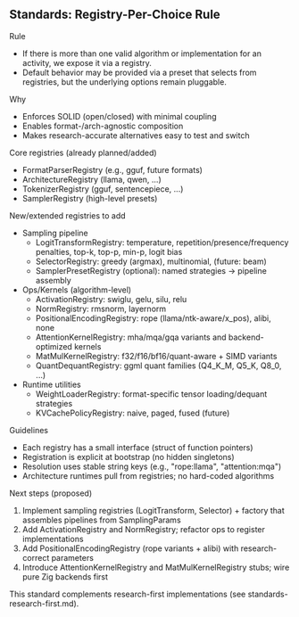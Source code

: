 ## Standards: Registry-Per-Choice Rule

Rule
- If there is more than one valid algorithm or implementation for an activity, we expose it via a registry.
- Default behavior may be provided via a preset that selects from registries, but the underlying options remain pluggable.

Why
- Enforces SOLID (open/closed) with minimal coupling
- Enables format-/arch-agnostic composition
- Makes research-accurate alternatives easy to test and switch

Core registries (already planned/added)
- FormatParserRegistry (e.g., gguf, future formats)
- ArchitectureRegistry (llama, qwen, ...)
- TokenizerRegistry (gguf, sentencepiece, ...)
- SamplerRegistry (high-level presets)

New/extended registries to add
- Sampling pipeline
  - LogitTransformRegistry: temperature, repetition/presence/frequency penalties, top-k, top-p, min-p, logit bias
  - SelectorRegistry: greedy (argmax), multinomial, (future: beam)
  - SamplerPresetRegistry (optional): named strategies → pipeline assembly
- Ops/Kernels (algorithm-level)
  - ActivationRegistry: swiglu, gelu, silu, relu
  - NormRegistry: rmsnorm, layernorm
  - PositionalEncodingRegistry: rope (llama/ntk-aware/x_pos), alibi, none
  - AttentionKernelRegistry: mha/mqa/gqa variants and backend-optimized kernels
  - MatMulKernelRegistry: f32/f16/bf16/quant-aware + SIMD variants
  - QuantDequantRegistry: ggml quant families (Q4_K_M, Q5_K, Q8_0, ...)
- Runtime utilities
  - WeightLoaderRegistry: format-specific tensor loading/dequant strategies
  - KVCachePolicyRegistry: naive, paged, fused (future)

Guidelines
- Each registry has a small interface (struct of function pointers)
- Registration is explicit at bootstrap (no hidden singletons)
- Resolution uses stable string keys (e.g., "rope:llama", "attention:mqa")
- Architecture runtimes pull from registries; no hard-coded algorithms

Next steps (proposed)
1) Implement sampling registries (LogitTransform, Selector) + factory that assembles pipelines from SamplingParams
2) Add ActivationRegistry and NormRegistry; refactor ops to register implementations
3) Add PositionalEncodingRegistry (rope variants + alibi) with research-correct parameters
4) Introduce AttentionKernelRegistry and MatMulKernelRegistry stubs; wire pure Zig backends first

This standard complements research-first implementations (see standards-research-first.md).

